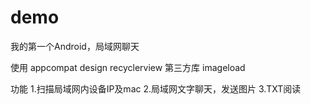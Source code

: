 # demo
我的第一个Android，局域网聊天


使用 appcompat design recyclerview
第三方库 imageload

功能
1.扫描局域网内设备IP及mac
2.局域网文字聊天，发送图片
3.TXT阅读
